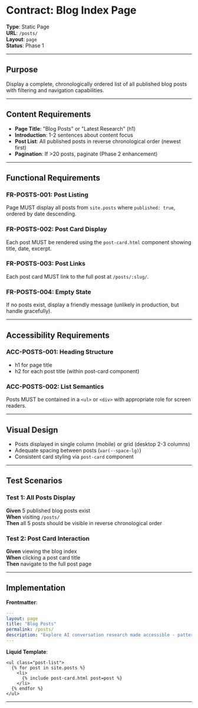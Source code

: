 # Contract: Blog Index Page

**Type**: Static Page  
**URL**: `/posts/`  
**Layout**: `page`  
**Status**: Phase 1

---

## Purpose

Display a complete, chronologically ordered list of all published blog posts with filtering and navigation capabilities.

---

## Content Requirements

- **Page Title**: "Blog Posts" or "Latest Research" (h1)
- **Introduction**: 1-2 sentences about content focus
- **Post List**: All published posts in reverse chronological order (newest first)
- **Pagination**: If >20 posts, paginate (Phase 2 enhancement)

---

## Functional Requirements

### FR-POSTS-001: Post Listing
Page MUST display all posts from `site.posts` where `published: true`, ordered by date descending.

### FR-POSTS-002: Post Card Display
Each post MUST be rendered using the `post-card.html` component showing title, date, excerpt.

### FR-POSTS-003: Post Links
Each post card MUST link to the full post at `/posts/:slug/`.

### FR-POSTS-004: Empty State
If no posts exist, display a friendly message (unlikely in production, but handle gracefully).

---

## Accessibility Requirements

### ACC-POSTS-001: Heading Structure
- h1 for page title
- h2 for each post title (within post-card component)

### ACC-POSTS-002: List Semantics
Posts MUST be contained in a `<ul>` or `<div>` with appropriate role for screen readers.

---

## Visual Design

- Posts displayed in single column (mobile) or grid (desktop 2-3 columns)
- Adequate spacing between posts (`var(--space-lg)`)
- Consistent card styling via `post-card` component

---

## Test Scenarios

### Test 1: All Posts Display
**Given** 5 published blog posts exist  
**When** visiting `/posts/`  
**Then** all 5 posts should be visible in reverse chronological order

### Test 2: Post Card Interaction
**Given** viewing the blog index  
**When** clicking a post card title  
**Then** navigate to the full post page

---

## Implementation

**Frontmatter**:
```yaml
---
layout: page
title: "Blog Posts"
permalink: /posts/
description: "Explore AI conversation research made accessible - patterns, examples, and insights from The Atrium."
---
```

**Liquid Template**:
```liquid
<ul class="post-list">
  {% for post in site.posts %}
    <li>
      {% include post-card.html post=post %}
    </li>
  {% endfor %}
</ul>
```

---
